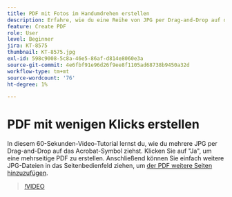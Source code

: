 ```yaml
---
title: PDF mit Fotos im Handumdrehen erstellen
description: Erfahre, wie du eine Reihe von JPG per Drag-and-Drop auf das Acrobat-Symbol ziehst, um einen PDF zu erstellen.
feature: Create PDF
role: User
level: Beginner
jira: KT-8575
thumbnail: KT-8575.jpg
exl-id: 598c9008-5c8a-46e5-86af-d814e8060e3a
source-git-commit: 4e6fbf91e96d26f9ee8f1105ad68738b9450a32d
workflow-type: tm+mt
source-wordcount: '76'
ht-degree: 1%

---
```


# PDF mit wenigen Klicks erstellen

In diesem 60-Sekunden-Video-Tutorial lernst du, wie du mehrere JPG per Drag-and-Drop auf das Acrobat-Symbol ziehst. Klicken Sie auf &quot;Ja&quot;, um eine mehrseitige PDF zu erstellen. Anschließend können Sie einfach weitere JPG-Dateien in das Seitenbedienfeld ziehen, um [der PDF weitere Seiten hinzuzufügen](https://www.adobe.com/de/acrobat/online/add-pages-to-pdf.html).

>[!VIDEO](https://video.tv.adobe.com/v/336365?quality=12&learn=on&hidetitle=true)
